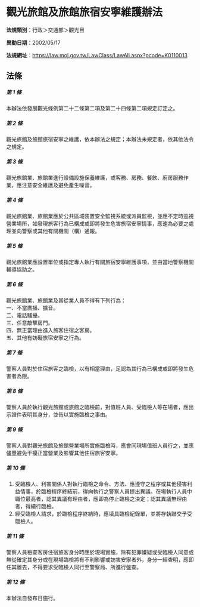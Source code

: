 # 觀光旅館及旅館旅宿安寧維護辦法

**法規類別**：行政＞交通部＞觀光目

**異動日期**：2002/05/17  

**法規網址**：https://law.moj.gov.tw/LawClass/LawAll.aspx?pcode=K0110013





## 法條
##### 第 1 條
本辦法依發展觀光條例第二十二條第二項及第二十四條第二項規定訂定之。

##### 第 2 條
觀光旅館及旅館旅宿安寧之維護，依本辦法之規定；本辦法未規定者，依其他法令之規定。

##### 第 3 條
觀光旅館業、旅館業進行設備設施保養維護，或客務、房務、餐飲、廚房服務作業，應注意安全維護及避免產生噪音。

##### 第 4 條
觀光旅館業、旅館業應於公共區域裝置安全監視系統或派員監視，並應不定時巡視營業場所，如發現旅客行為已構成或即將發生危害旅宿安寧情事，應速為必要之處理並向警察或其他有關機關（構）通報。

##### 第 5 條
觀光旅館業應設置單位或指定專人執行有關旅宿安寧維護事項，並由當地警察機關輔導協助之。

##### 第 6 條
觀光旅館業、旅館業及其從業人員不得有下列行為：  
一、不當廣播、擴音。  
二、電話騷擾。  
三、任意敲擊房門。  
四、無正當理由進入旅客住宿之客房。  
五、其他有妨礙旅宿安寧之行為。

##### 第 7 條
警察人員對於住宿旅客之臨檢，以有相當理由，足認為其行為已構成或即將發生危害者為限。

##### 第 8 條
警察人員於執行觀光旅館或旅館之臨檢前，對值班人員、受臨檢人等在場者，應出示證件表明其身分，並告以實施臨檢之事由。

##### 第 9 條
警察人員對觀光旅館及旅館營業場所實施臨檢時，應會同現場值班人員行之，並應儘量避免干擾正當營業及影響其他住宿旅客安寧。

##### 第 10 條
1. 受臨檢人、利害關係人對執行臨檢之命令、方法、應遵守之程序或其他侵害利益情事，於臨檢程序終結前，得向執行之警察人員提出異議。在場執行人員中職位最高者，認其異議有理由者，應即為停止臨檢之決定；認其異議無理由者，得續行臨檢。
1. 經受臨檢人請求，於臨檢程序終結時，應填具臨檢紀錄單，並將存執聯交予受臨檢人。

##### 第 11 條
警察人員檢查客房住宿旅客身分時應於現場實施，除有犯罪嫌疑或受臨檢人同意或無從確定其身分或在現場臨檢將有不利影響或妨害安寧者外，身分一經查明，應即任其離去，不得要求受臨檢人同行至警察局、所進行盤查。

##### 第 12 條
本辦法自發布日施行。



